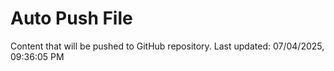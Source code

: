 # Auto Push File

Content that will be pushed to GitHub repository.
Last updated: 07/04/2025, 09:36:05 PM